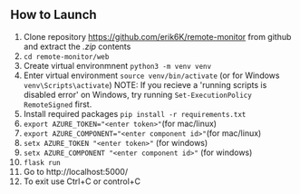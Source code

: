 ## How to Launch
1. Clone repository https://github.com/erik6K/remote-monitor from github and extract the *.zip* contents
2.  `cd remote-monitor/web`
3. Create virtual environmnent `python3 -m venv venv`
4. Enter virtual environment `source venv/bin/activate` (or for Windows `venv\Scripts\activate`)
NOTE: If you recieve a 'running scripts is disabled error' on Windows, try running `Set-ExecutionPolicy RemoteSigned` first. 
5. Install required packages `pip install -r requirements.txt`
6. `export AZURE_TOKEN="<enter token>"`(for mac/linux)
7. `export AZURE_COMPONENT="<enter component id>"`(for mac/linux)
8. `setx AZURE_TOKEN "<enter token>"` (for windows)
9. `setx AZURE_COMPONENT "<enter component id>"` (for windows)
10. `flask run`
11. Go to http://localhost:5000/
12. To exit use Ctrl+C or control+C